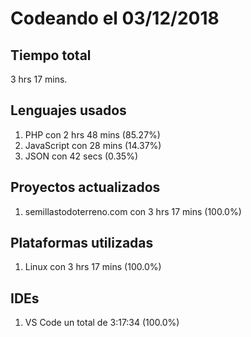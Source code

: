 # Codeando el 03/12/2018

## Tiempo total
3 hrs 17 mins.

## Lenguajes usados
1. PHP con 2 hrs 48 mins (85.27%)
1. JavaScript con 28 mins (14.37%)
1. JSON con 42 secs (0.35%)

## Proyectos actualizados
1. semillastodoterreno.com con 3 hrs 17 mins (100.0%)

## Plataformas utilizadas
1. Linux con 3 hrs 17 mins (100.0%)

## IDEs
1. VS Code un total de 3:17:34 (100.0%)
